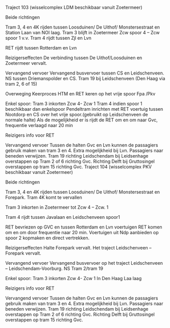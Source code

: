 Traject 103 (wisselcomplex LDM beschikbaar vanuit Zoetermeer)

Beide richtingen

Tram 3, 4 en 4K
rijden tussen Loosduinen/ De Uithof/ Monstersestraat en Station Laan van NOI laag.
Tram 3 blijft in Zoetermeer Zcw spoor 4 – Zcw spoor 1 v.v.
Tram 4 rijdt tussen Zjl en Lvn

RET
rijdt tussen Rotterdam en Lvn

Reizigerseffecten
De verbinding tussen De Uithof/Loosduinen en Zoetermeer vervalt.

Vervangend vervoer
Vervangend busvervoer tussen CS en Leidschenveen.
NS tussen Driemanspolder en CS.
Tram 19 bij Leidschenveen (Den Haag via tram 2, 6 of 15)

Overweging
Keerproces HTM en RET keren op het vrije spoor Fpa /Pkv

Enkel spoor:
Tram 3 inkorten Zcw 4- Zcw 1
Tram 4 indien spoor 1 beschikbaar dan enkelspoor
Pendeltram inrichten met RET voertuig tussen Nootdorp en CS over het vrije spoor.(gebruikt op Leidschenveen de normale halte)
Als de mogelijkheid er is rijdt de RET om en om naar Gvc, frequentie verlaagd naar 20 min

Reizigers info voor RET

Vervangend vervoer
Tussen de halten Gvc en Lvn kunnen de passagiers gebruik maken van tram 3 en 4.
Extra mogelijkheid bij Lvn.
Passagiers naar beneden verwijzen.
Tram 19 richting Leidschendam bij Leidsenhage overstappen op Tram 2 of 6 richting Gvc.
Richting Delft bij Gruttosingel overstappen op tram 15 richting Gvc.
Traject 104 (wisselcomplex PKV beschikbaar vanuit Zoetermeer)

Beide richtingen

Tram 3, 4 en 4K
rijden tussen Loosduinen/ De Uithof/ Monstersestraat en Forepark. Tram 4K komt te vervallen

Tram 3
inkorten in Zoetermeer tot Zcw 4 – Zcw. 1

Tram 4
rijdt tussen Javalaan en Leidschenveen spoor1

RET
bevriezen op GVC en tussen Rotterdam en Lvn voertuigen RET komen om en om door frequentie naar 20 min. Voertuigen uit Ndp aanbieden op spoor 2 kopmaken en direct vertrekken.

Reizigerseffecten
Halte Forepark vervalt.
Het traject Leidschenveen – Forepark vervalt.

Vervangend vervoer
Vervangend busvervoer op het traject Leidschenveen – Leidschendam-Voorburg.
NS
Tram 2/tram 19

Enkel spoor:
Tram 3 inkorten Zcw 4- Zcw 1
In Den Haag Laa laag

Reizigers info voor RET

Vervangend vervoer
Tussen de halten Gvc en Lvn kunnen de passagiers gebruik maken van tram 3 en 4.
Extra mogelijkheid bij Lvn.
Passagiers naar beneden verwijzen.
Tram 19 richting Leidschendam bij Leidsenhage overstappen op Tram 2 of 6 richting Gvc.
Richting Delft bij Gruttosingel overstappen op tram 15 richting Gvc.
